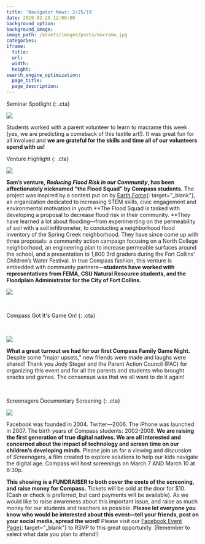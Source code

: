 ```yaml
---
title: 'Navigator News: 2/25/19'
date: 2019-02-25 12:00:00
background_option:
background_image:
image_path: /assets/images/posts/macrame.jpg
categories:
iframe:
  title:
  url:
  width:
  height:
search_engine_optimization:
  page_title:
  page_description:
---
```


Seminar Spotlight
{: .cta}

![](/assets/images/nn-macrame01.jpg)

Students worked with a parent volunteer to learn to macrame this week (yes, we are predicting a comeback of this textile art!). It was great fun for all involved and&nbsp;**we are grateful for the skills and time all of our volunteers spend with us!**

Venture Highlight
{: .cta}

![](/assets/images/unnamed-10.jpg)

**Sam’s venture,&nbsp;*Reducing Flood Risk in our Community*, has been affectionately nicknamed “the Flood Squad” by Compass students.**&nbsp;The project was inspired by a contest put on by&nbsp;[Earth Force](https://compassfortcollins.us14.list-manage.com/track/click?u=f92353bb4e553c0be87c16d55&amp;id=899b0d54bf&amp;e=46f52667a0){: target="_blank"}, an organization dedicated to increasing STEM skills, civic engagement and environmental motivation in youth.**The Flood Squad is tasked with developing a proposal to decrease flood risk in their community.&nbsp;**They have learned a lot about flooding—from experimenting on the permeability of soil with a soil infiltrometer, to conducting a neighborhood flood inventory of the Spring Creek neighborhood. They have since come up with three proposals: a community action campaign focusing on a North College neighborhood, an engineering plan to increase permeable surfaces around the school, and a presentation to 1,800 3rd graders during the Fort Collins’ Children’s Water Festival. In true Compass fashion, this venture is embedded with community partners—**students have worked with representatives from FEMA, CSU Natural Resource students, and the Floodplain Administrator for the City of Fort Collins.**

**![](/assets/images/unnamed-12.jpg)**

&nbsp;

Compass Got It's Game On!
{: .cta}

&nbsp;

![](/assets/images/unnamed-12.jpg)

**What a great turnout we had for our first Compass Family Game Night.** Despite some "major upsets," new friends were made and laughs were shared! Thank you Jody Steger and the Parent Action Council (PAC) for organizing this event and for all the parents and students who brought snacks and games. The consensus was that we all want to do it again!

&nbsp;

Screenagers Documentary Screening
{: .cta}

![](/assets/images/unnamed.png)

Facebook was founded in 2004. Twitter—2006. The iPhone was launched in 2007. The birth years of Compass students: 2002-2008.&nbsp;**We are raising the first generation of true digital natives. We are all interested and concerned about the impact of technology and screen time on our children’s developing minds**. Please join us for a viewing and discussion of&nbsp;*Screenagers*, a film created to explore solutions to help our kids navigate the digital age. Compass will host screenings on March 7 AND March 10 at 6:30p.

**This showing is a FUNDRAISER to both cover the costs of the screening, and raise money for Compass.**&nbsp;Tickets will be sold at the door for $10. (Cash or check is preferred, but card payments will be available). As we would like to raise awareness about this important issue, and raise as much money for our students and teachers as possible.&nbsp;**Please let everyone you know who would be interested about this event—tell your friends, post on your social media, spread the word!**&nbsp;Please visit our&nbsp;[Facebook Event Page](https://compassfortcollins.us14.list-manage.com/track/click?u=f92353bb4e553c0be87c16d55&amp;id=e858b39c91&amp;e=46f52667a0){: target="_blank"}&nbsp;to RSVP to this great opportunity. (Remember to select what date you plan to attend!)